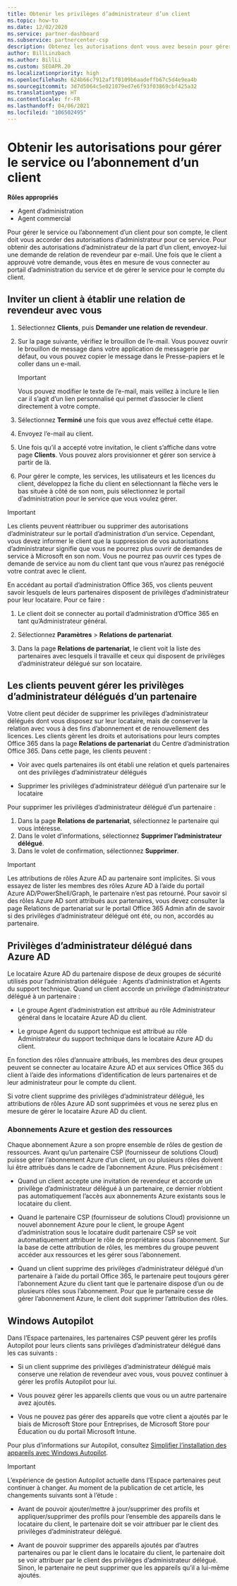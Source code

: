 ```yaml
---
title: Obtenir les privilèges d’administrateur d’un client
ms.topic: how-to
ms.date: 12/02/2020
ms.service: partner-dashboard
ms.subservice: partnercenter-csp
description: Obtenez les autorisations dont vous avez besoin pour gérer le service ou l’abonnement d’un client en son nom. Découvrez comment les autorisations sont accordées, révoquées et gérées.
author: BillLinzbach
ms.author: BillLi
ms.custom: SEOAPR.20
ms.localizationpriority: high
ms.openlocfilehash: 624b66c7912af1f0109b6aadeffb67c5d4e9ea4b
ms.sourcegitcommit: 3d7d5064c5e021079ed7e6f93f03869cbf425a32
ms.translationtype: HT
ms.contentlocale: fr-FR
ms.lasthandoff: 04/06/2021
ms.locfileid: "106502495"
---
```

# <a name="obtain-permissions-to-manage-a-customers-service-or-subscription"></a>Obtenir les autorisations pour gérer le service ou l’abonnement d’un client

**Rôles appropriés**

- Agent d’administration
- Agent commercial

Pour gérer le service ou l’abonnement d’un client pour son compte, le client doit vous accorder des autorisations d’administrateur pour ce service. Pour obtenir des autorisations d’administrateur de la part d’un client, envoyez-lui une demande de relation de revendeur par e-mail. Une fois que le client a approuvé votre demande, vous êtes en mesure de vous connecter au portail d’administration du service et de gérer le service pour le compte du client. 

## <a name="invite-a-customer-to-establish-a-reseller-relationship-with-you"></a>Inviter un client à établir une relation de revendeur avec vous

1.  Sélectionnez **Clients**, puis **Demander une relation de revendeur**.

2.  Sur la page suivante, vérifiez le brouillon de l’e-mail. Vous pouvez ouvrir le brouillon de message dans votre application de messagerie par défaut, ou vous pouvez copier le message dans le Presse-papiers et le coller dans un e-mail. 

    >[!IMPORTANT]
    >Vous pouvez modifier le texte de l’e-mail, mais veillez à inclure le lien car il s’agit d’un lien personnalisé qui permet d’associer le client directement à votre compte. 
    
3.  Sélectionnez **Terminé** une fois que vous avez effectué cette étape.

4.  Envoyez l’e-mail au client.

5.  Une fois qu’il a accepté votre invitation, le client s’affiche dans votre page **Clients**. Vous pouvez alors provisionner et gérer son service à partir de là.

6.  Pour gérer le compte, les services, les utilisateurs et les licences du client, développez la fiche du client en sélectionnant la flèche vers le bas située à côté de son nom, puis sélectionnez le portail d’administration pour le service que vous voulez gérer.

>[!IMPORTANT]  
>Les clients peuvent réattribuer ou supprimer des autorisations d’administrateur sur le portail d’administration d’un service. Cependant, vous devez informer le client que la suppression de vos autorisations d’administrateur signifie que vous ne pourrez plus ouvrir de demandes de service à Microsoft en son nom. Vous ne pourrez pas ouvrir ces types de demande de service au nom du client tant que vous n’aurez pas renégocié votre contrat avec le client.

En accédant au portail d’administration Office 365, vos clients peuvent savoir lesquels de leurs partenaires disposent de privilèges d’administrateur pour leur locataire. Pour ce faire :

1. Le client doit se connecter au portail d’administration d’Office 365 en tant qu’Administrateur général.

2. Sélectionnez **Paramètres** > **Relations de partenariat**.

3. Dans la page **Relations de partenariat**, le client voit la liste des partenaires avec lesquels il travaille et ceux qui disposent de privilèges d’administrateur délégué sur son locataire.

## <a name="customers-can-manage-a-partners-delegated-admin-privileges"></a>Les clients peuvent gérer les privilèges d’administrateur délégués d’un partenaire 

Votre client peut décider de supprimer les privilèges d’administrateur délégués dont vous disposez sur leur locataire, mais de conserver la relation avec vous à des fins d’abonnement et de renouvellement des licences. Les clients gèrent les droits et autorisations pour leurs comptes Office 365 dans la page **Relations de partenariat** du Centre d’administration Office 365. Dans cette page, les clients peuvent :

- Voir avec quels partenaires ils ont établi une relation et quels partenaires ont des privilèges d’administrateur délégués

- Supprimer les privilèges d’administrateur délégué d’un partenaire sur le locataire

Pour supprimer les privilèges d’administrateur délégué d’un partenaire :

1. Dans la page **Relations de partenariat**, sélectionnez le partenaire qui vous intéresse.
2. Dans le volet d’informations, sélectionnez **Supprimer l’administrateur délégué**.
3. Dans le volet de confirmation, sélectionnez **Supprimer**.

>[!IMPORTANT]  
>Les attributions de rôles Azure AD au partenaire sont implicites. Si vous essayez de lister les membres des rôles Azure AD à l’aide du portail Azure AD/PowerShell/Graph, le partenaire n’est pas retourné. Pour savoir si des rôles Azure AD sont attribués aux partenaires, vous devez consulter la page Relations de partenariat sur le portail Office 365 Admin afin de savoir si des privilèges d’administrateur délégué ont été, ou non, accordés au partenaire.

## <a name="delegated-admin-privileges-in-azure-ad"></a>Privilèges d’administrateur délégué dans Azure AD 

Le locataire Azure AD du partenaire dispose de deux groupes de sécurité utilisés pour l’administration déléguée : Agents d’administration et Agents du support technique. Quand un client accorde un privilège d’administrateur délégué à un partenaire :

- Le groupe Agent d’administration est attribué au rôle Administrateur général dans le locataire Azure AD du client.

- Le groupe Agent du support technique est attribué au rôle Administrateur du support technique dans le locataire Azure AD du client.

En fonction des rôles d’annuaire attribués, les membres des deux groupes peuvent se connecter au locataire Azure AD et aux services Office 365 du client à l’aide des informations d’identification de leurs partenaires et de leur administrateur pour le compte du client.

Si votre client supprime des privilèges d’administrateur délégué, les attributions de rôles Azure AD sont supprimées et vous ne serez plus en mesure de gérer le locataire Azure AD du client.

### <a name="azure-subscriptions-and-resource-management"></a>Abonnements Azure et gestion des ressources

Chaque abonnement Azure a son propre ensemble de rôles de gestion de ressources. Avant qu’un partenaire CSP (fournisseur de solutions Cloud) puisse gérer l’abonnement Azure d’un client, un ou plusieurs rôles doivent lui être attribués dans le cadre de l’abonnement Azure. Plus précisément :

- Quand un client accepte une invitation de revendeur et accorde un privilège d’administrateur délégué à un partenaire, ce dernier n’obtient pas automatiquement l’accès aux abonnements Azure existants sous le locataire du client.

- Quand le partenaire CSP (fournisseur de solutions Cloud) provisionne un nouvel abonnement Azure pour le client, le groupe Agent d’administration sous le locataire dudit partenaire CSP se voit automatiquement attribuer le rôle de propriétaire sous l’abonnement. Sur la base de cette attribution de rôles, les membres du groupe peuvent accéder aux ressources et les gérer sous l’abonnement.

- Quand un client supprime des privilèges d’administrateur délégué d’un partenaire à l’aide du portail Office 365, le partenaire peut toujours gérer l’abonnement Azure du client tant que le partenaire dispose d’un ou de plusieurs rôles sous l’abonnement. Pour que le partenaire cesse de gérer l’abonnement Azure, le client doit supprimer l’attribution des rôles.

## <a name="windows-autopilot"></a>Windows Autopilot

Dans l’Espace partenaires, les partenaires CSP peuvent gérer les profils Autopilot pour leurs clients sans privilèges d’administrateur délégué dans les cas suivants : 

- Si un client supprime des privilèges d’administrateur délégué mais conserve une relation de revendeur avec vous, vous pouvez continuer à gérer les profils Autopilot pour lui.

- Vous pouvez gérer les appareils clients que vous ou un autre partenaire avez ajoutés. 

- Vous ne pouvez pas gérer des appareils que votre client a ajoutés par le biais de Microsoft Store pour Entreprises, de Microsoft Store pour Éducation ou du portail Microsoft Intune.

Pour plus d’informations sur Autopilot, consultez [Simplifier l’installation des appareils avec Windows Autopilot](autopilot.md).

>[!IMPORTANT]  
>L’expérience de gestion Autopilot actuelle dans l’Espace partenaires peut continuer à changer. Au moment de la publication de cet article, les changements suivants sont à l’étude :

- Avant de pouvoir ajouter/mettre à jour/supprimer des profils et appliquer/supprimer des profils pour l’ensemble des appareils dans le locataire du client, le partenaire doit se voir attribuer par le client des privilèges d’administrateur délégué.

- Avant de pouvoir supprimer des appareils ajoutés par d’autres partenaires ou par le client dans le locataire du client, le partenaire doit se voir attribuer par le client des privilèges d’administrateur délégué. Sinon, le partenaire ne peut supprimer que les appareils qu’il a lui-même ajoutés.
